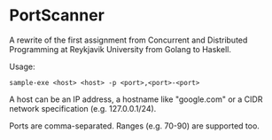 # PortScanner

A rewrite of the first assignment from Concurrent and Distributed Programming at Reykjavik University from Golang to Haskell.

Usage:

`sample-exe <host> <host> -p <port>,<port>-<port>`

A host can be an IP address, a hostname like "google.com" or a CIDR network specification (e.g. 127.0.0.1/24).

Ports are comma-separated. Ranges (e.g. 70-90) are supported too.
